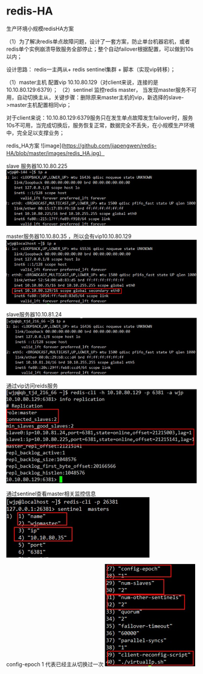 # redis-HA
生产环境小规模redisHA方案

（1）为了解决redis单点故障问题，设计了一套方案，防止单台机器宕机，或者redis单个实例崩溃导致服务全部停止；整个自动failover根据配置，可以做到10s以内；

设计思路：
 redis一主两从+ redis sentinel集群 + 脚本（实现vip转移）；
 
 （1）master主机 配置vip 10.10.80.129（对client来说，连接的是10.10.80.129:6379）；
 （2）sentinel 监控redis master， 当发现master服务不可用，自动切换主从，关键步骤：删除原来master主机的vip，新选择的slave->master主机配置相同vip；
 
 对于client来说：10.10.80.129:6379服务只在发生单点故障发生failover时，服务10s不可用，当完成切换后，服务恢复正常，数据完全不丢失，在小规模生产环境中，完全足以支撑业务；
 
 
 redis_HA方案
 ![image](https://github.com/jiapengwen/redis-HA/blob/master/images/redis_HA.jpg）
 
 
slave 服务器10.10.80.225
![image](https://github.com/jiapengwen/redis-HA/blob/master/images/ip1.jpg)

master服务器10.10.80.35 ，所以会有vip10.10.80.129
![image](https://github.com/jiapengwen/redis-HA/blob/master/images/ip2.jpg)

slave服务器10.10.81.24
![image](https://github.com/jiapengwen/redis-HA/blob/master/images/ip3.jpg)


通过vip访问reids服务
![image](https://github.com/jiapengwen/redis-HA/blob/master/images/%E9%80%9A%E8%BF%87vip%E8%AE%BF%E9%97%AEredis.jpg)

通过sentinel查看master相关监控信息
![image](https://github.com/jiapengwen/redis-HA/blob/master/images/%E9%80%9A%E8%BF%87sentinel%E6%9F%A5%E7%9C%8B%E7%9B%91%E6%8E%A7%E7%9A%84master.jpg)

config-epoch 1 代表已经主从切换过一次
![image](https://github.com/jiapengwen/redis-HA/blob/master/images/sentinel%E7%9B%91%E6%8E%A7%E6%95%B0%E6%8D%AE.jpg)

